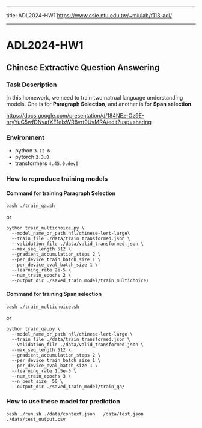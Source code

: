 
---
title: ADL2024-HW1
https://www.csie.ntu.edu.tw/~miulab/f113-adl/

---

# ADL2024-HW1 
## Chinese Extractive Question Answering

### Task Description
In this homework, we need to train two natrual language understanding models. One is for **Paragraph Selection**, and another is for **Span selection**.

https://docs.google.com/presentation/d/184NEz-Oz9E-nryYuC5wfDNvafXE1eIxWR8vrt9UvMRA/edit?usp=sharing

### Environment

- python `3.12.6`
- pytorch `2.3.0`
- transformers `4.45.0.dev0`

### How to reproduce training models
#### Command for training Paragraph Selection

```shell
bash ./train_qa.sh
```
or
```shell
python train_multichoice.py \
  --model_name_or_path hfl/chinese-lert-large\
  --train_file ./data/train_transformed.json \
  --validation_file ./data/valid_transformed.json \
  --max_seq_length 512 \
  --gradient_accumulation_steps 2 \
  --per_device_train_batch_size 1 \
  --per_device_eval_batch_size 1 \
  --learning_rate 2e-5 \
  --num_train_epochs 2 \
  --output_dir ./saved_train_model/train_multichoice/
```
#### Command for training Span selection
```shell
bash ./train_multichoice.sh
```
or
```shell
python train_qa.py \
  --model_name_or_path hfl/chinese-lert-large \
  --train_file ./data/train_transformed.json \
  --validation_file ./data/valid_transformed.json \
  --max_seq_length 512 \
  --gradient_accumulation_steps 2 \
  --per_device_train_batch_size 1 \
  --per_device_eval_batch_size 1 \
  --learning_rate 1.5e-5 \
  --num_train_epochs 3 \
  --n_best_size  50 \
  --output_dir ./saved_train_model/train_qa/
```

### How to use these model for prediction
```shell=
bash ./run.sh ./data/context.json  ./data/test.json ./data/test_output.csv
```
